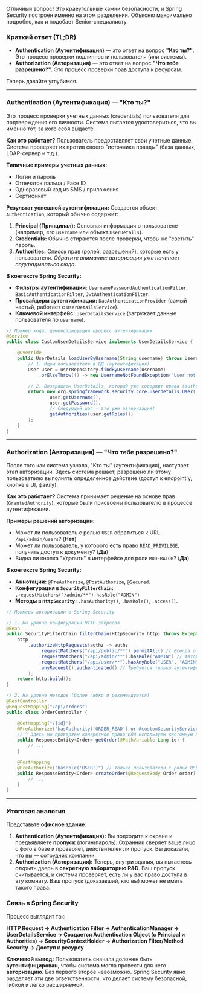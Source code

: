 Отличный вопрос! Это краеугольные камни безопасности, и Spring Security построен именно на этом разделении. Объясню максимально подробно, как и подобает Senior-специалисту.

### Краткий ответ (TL;DR)

*   **Authentication (Аутентификация)** — это ответ на вопрос **"Кто ты?"**. Это процесс проверки подлинности пользователя (или системы).
*   **Authorization (Авторизация)** — это ответ на вопрос **"Что тебе разрешено?"**. Это процесс проверки прав доступа к ресурсам.

Теперь давайте углубимся.

---

### Authentication (Аутентификация) — "Кто ты?"

Это процесс проверки учетных данных (credentials) пользователя для подтверждения его личности. Система пытается удостовериться, что вы именно тот, за кого себя выдаете.

**Как это работает?**
Пользователь предоставляет свои учетные данные. Система проверяет их против своего "источника правды" (база данных, LDAP-сервер и т.д.).

**Типичные примеры учетных данных:**
*   Логин и пароль
*   Отпечаток пальца / Face ID
*   Одноразовый код из SMS / приложения
*   Сертификат

**Результат успешной аутентификации:**
Создается объект `Authentication`, который обычно содержит:
1.  **Principal (Принципал):** Основная информация о пользователе (например, его `username` или объект `UserDetails`).
2.  **Credentials:** Обычно стираются после проверки, чтобы не "светить" пароль.
3.  **Authorities:** Список прав (ролей, разрешений), которые есть у пользователя. *Обратите внимание: авторизация уже начинает подкрадываться сюда.*

**В контексте Spring Security:**
*   **Фильтры аутентификации:** `UsernamePasswordAuthenticationFilter`, `BasicAuthenticationFilter`, `JwtAuthenticationFilter`.
*   **Провайдеры аутентификации:** `DaoAuthenticationProvider` (самый частый, работает с `UserDetailsService`).
*   **Ключевой интерфейс:** `UserDetailsService` (загружает данные пользователя по `username`).

```java
// Пример кода, демонстрирующий процесс аутентификации
@Service
public class CustomUserDetailsService implements UserDetailsService {

    @Override
    public UserDetails loadUserByUsername(String username) throws UsernameNotFoundException {
        // 1. Ищем пользователя в БД (аутентификация)
        User user = userRepository.findByUsername(username)
            .orElseThrow(() -> new UsernameNotFoundException("User not found"));

        // 2. Возвращаем UserDetails, который уже содержит права (authorities) для авторизации
        return new org.springframework.security.core.userdetails.User(
                user.getUsername(),
                user.getPassword(),
                // Следующий шаг - это уже авторизация!
                getAuthorities(user.getRoles())
        );
    }
}
```

---

### Authorization (Авторизация) — "Что тебе разрешено?"

После того как система узнала, "Кто ты" (аутентификация), наступает этап авторизации. Здесь система решает, разрешено ли этому пользователю выполнять определенное действие (доступ к endpoint'у, кнопке в UI, файлу).

**Как это работает?**
Система принимает решение на основе прав (`GrantedAuthority`), которые были присвоены пользователю в процессе аутентификации.

**Примеры решений авторизации:**
*   Может ли пользователь с ролью `USER` обратиться к URL `/api/admin/users`? (**Нет**)
*   Может ли пользователь, у которого есть право `READ_PRIVILEGE`, получить доступ к документу? (**Да**)
*   Видна ли кнопка "Удалить" в интерфейсе для роли `MODERATOR`? (**Да**)

**В контексте Spring Security:**
*   **Аннотации:** `@PreAuthorize`, `@PostAuthorize`, `@Secured`.
*   **Конфигурация в `SecurityFilterChain`:** `.requestMatchers("/admin/**").hasRole("ADMIN")`
*   **Методы в `HttpSecurity`:** `.hasAuthority()`, `.hasRole()`, `.access()`.

```java
// Примеры авторизации в Spring Security

// 1. На уровне конфигурации HTTP-запросов
@Bean
public SecurityFilterChain filterChain(HttpSecurity http) throws Exception {
    http
        .authorizeHttpRequests(authz -> authz
            .requestMatchers("/api/public/**").permitAll() // Всегда открыто (минует оба этапа)
            .requestMatchers("/api/admin/**").hasRole("ADMIN") // Авторизация по роли
            .requestMatchers("/api/user/**").hasAnyRole("USER", "ADMIN")
            .anyRequest().authenticated() // Требуется только аутентификация
        );
    return http.build();
}

// 2. На уровне методов (более гибко и рекомендуется)
@RestController
@RequestMapping("/api/orders")
public class OrderController {

    @GetMapping("/{id}")
    @PreAuthorize("hasAuthority('ORDER_READ') or @customSecurityService.canAccessOrder(authentication, #id)")
    // ^ Здесь мы проверяем конкретное право ИЛИ используем кастомную логику
    public ResponseEntity<Order> getOrder(@PathVariable Long id) {
        // ...
    }

    @PostMapping
    @PreAuthorize("hasRole('USER')") // Только пользователи с ролью USER
    public ResponseEntity<Order> createOrder(@RequestBody Order order) {
        // ...
    }
}
```

---

### Итоговая аналогия

Представьте **офисное здание**:

1.  **Authentication (Аутентификация):** Вы подходите к охране и предъявляете **пропуск** (логин/пароль). Охранник сверяет ваше лицо с фото в базе и проверяет, действителен ли пропуск. Вы доказали, что вы — сотрудник компании.
2.  **Authorization (Авторизация):** Теперь, внутри здания, вы пытаетесь открыть дверь в **секретную лабораторию R&D**. Ваш пропуск считывается, и система проверяет, есть ли у вас право доступа в эту комнату. Ваш пропуск (доказавший, кто вы) может не иметь такого права.

### Связь в Spring Security

Процесс выглядит так:

**HTTP Request -> Authentication Filter -> AuthenticationManager -> UserDetailsService -> Создается Authentication Object (с Principal и Authorities) -> SecurityContextHolder -> Authorization Filter/Method Security -> Доступ к ресурсу**

**Ключевой вывод:** Пользователь сначала доложен быть **аутентифицирован**, чтобы система могла провести для него **авторизацию**. Без первого второе невозможно. Spring Security явно разделяет эти две ответственности, что делает систему безопасной, гибкой и легко расширяемой.